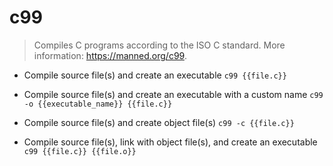 # c99
> Compiles C programs according to the ISO C standard.
> More information: <https://manned.org/c99>.

- Compile source file(s) and create an executable
`c99 {{file.c}}`

- Compile source file(s) and create an executable with a custom name
`c99 -o {{executable_name}} {{file.c}}`

- Compile source file(s) and create object file(s)
`c99 -c {{file.c}}`

- Compile source file(s), link with object file(s), and create an executable
`c99 {{file.c}} {{file.o}}`
